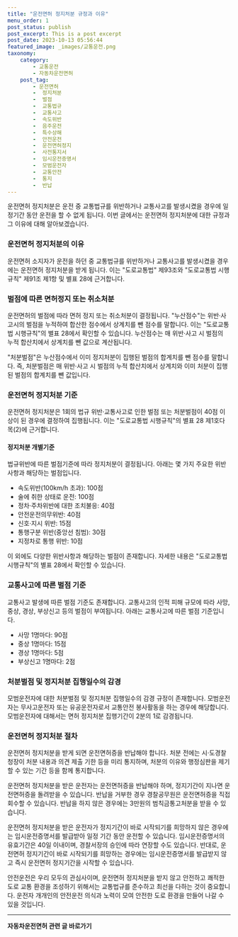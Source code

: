 ```yaml
---
title: "운전면허 정지처분 규정과 이유"
menu_order: 1
post_status: publish
post_excerpt: This is a post excerpt
post_date: 2023-10-13 05:56:44
featured_image: _images/교통운전.png
taxonomy:
    category:
        - 교통운전
        - 자동차운전면허
    post_tag:
        - 운전면허
        -  정지처분
        -  벌점
        -  교통법규
        -  교통사고
        -  속도위반
        -  음주운전
        -  특수상해
        -  안전운전
        -  운전면허정지
        -  사전통지서
        -  임시운전증명서
        -  모범운전자
        -  교통안전
        -  통지
        -  반납
---
```



운전면허 정지처분은 운전 중 교통법규를 위반하거나 교통사고를 발생시켰을 경우에 일정기간 동안 운전을 할 수 없게 됩니다. 이번 글에서는 운전면허 정지처분에 대한 규정과 그 이유에 대해 알아보겠습니다.

### 운전면허 정지처분의 이유

운전면허 소지자가 운전을 하던 중 교통법규를 위반하거나 교통사고를 발생시켰을 경우에는 운전면허 정지처분을 받게 됩니다. 이는 "도로교통법" 제93조와 "도로교통법 시행규칙" 제91조 제1항 및 별표 28에 근거합니다.

### 벌점에 따른 면허정지 또는 취소처분

운전면허의 벌점에 따라 면허 정지 또는 취소처분이 결정됩니다. "누산점수"는 위반·사고시의 벌점을 누적하여 합산한 점수에서 상계치를 뺀 점수를 말합니다. 이는 "도로교통법 시행규칙"의 별표 28에서 확인할 수 있습니다. 누산점수는 매 위반·사고 시 벌점의 누적 합산치에서 상계치를 뺀 값으로 계산됩니다.

"처분벌점"은 누산점수에서 이미 정지처분이 집행된 벌점의 합계치를 뺀 점수를 말합니다. 즉, 처분벌점은 매 위반·사고 시 벌점의 누적 합산치에서 상계치와 이미 처분이 집행된 벌점의 합계치를 뺀 값입니다.

### 운전면허 정지처분 기준

운전면허 정지처분은 1회의 법규 위반·교통사고로 인한 벌점 또는 처분벌점이 40점 이상이 된 경우에 결정하여 집행됩니다. 이는 "도로교통법 시행규칙"의 별표 28 제1호다목(2)에 근거합니다.

#### 정지처분 개별기준

법규위반에 따른 벌점기준에 따라 정지처분이 결정됩니다. 아래는 몇 가지 주요한 위반사항과 해당하는 벌점입니다.

- 속도위반(100km/h 초과): 100점
- 술에 취한 상태로 운전: 100점
- 정차·주차위반에 대한 조치불응: 40점
- 안전운전의무위반: 40점
- 신호·지시 위반: 15점
- 통행구분 위반(중앙선 침범): 30점
- 지정차로 통행 위반: 10점

이 외에도 다양한 위반사항과 해당하는 벌점이 존재합니다. 자세한 내용은 "도로교통법 시행규칙"의 별표 28에서 확인할 수 있습니다.

### 교통사고에 따른 벌점 기준

교통사고 발생에 따른 벌점 기준도 존재합니다. 교통사고의 인적 피해 규모에 따라 사망, 중상, 경상, 부상신고 등의 벌점이 부여됩니다. 아래는 교통사고에 따른 벌점 기준입니다.

- 사망 1명마다: 90점
- 중상 1명마다: 15점
- 경상 1명마다: 5점
- 부상신고 1명마다: 2점

### 처분벌점 및 정지처분 집행일수의 감경

모범운전자에 대한 처분벌점 및 정지처분 집행일수의 감경 규정이 존재합니다. 모범운전자는 무사고운전자 또는 유공운전자로서 교통안전 봉사활동을 하는 경우에 해당합니다. 모범운전자에 대해서는 면허 정지처분 집행기간이 2분의 1로 감경됩니다.

### 운전면허 정지처분 절차

운전면허 정지처분을 받게 되면 운전면허증을 반납해야 합니다. 처분 전에는 시·도경찰청장이 처분 내용과 의견 제출 기한 등을 미리 통지하며, 처분의 이유와 행정심판을 제기할 수 있는 기간 등을 함께 통지합니다.

운전면허 정지처분을 받은 운전자는 운전면허증을 반납해야 하며, 정지기간이 지나면 운전면허증을 돌려받을 수 있습니다. 반납을 거부한 경우 경찰공무원은 운전면허증을 직접 회수할 수 있습니다. 반납을 하지 않은 경우에는 3만원의 범칙금통고처분을 받을 수 있습니다.

운전면허 정지처분을 받은 운전자가 정지기간이 바로 시작되기를 희망하지 않은 경우에는 임시운전증명서를 발급받아 일정 기간 동안 운전할 수 있습니다. 임시운전증명서의 유효기간은 40일 이내이며, 경찰서장의 승인에 따라 연장할 수도 있습니다. 반대로, 운전면허 정지기간이 바로 시작되기를 희망하는 경우에는 임시운전증명서를 발급받지 않고 즉시 운전면허 정지기간을 시작할 수 있습니다.

안전운전은 우리 모두의 관심사이며, 운전면허 정지처분을 받지 않고 안전하고 쾌적한 도로 교통 환경을 조성하기 위해서는 교통법규를 준수하고 최선을 다하는 것이 중요합니다. 운전자 개개인의 안전운전 의식과 노력이 모여 안전한 도로 환경을 만들어 나갈 수 있을 것입니다.

<!-- wp:separator -->
<hr class="wp-block-separator has-alpha-channel-opacity"/>
<!-- /wp:separator -->

<!-- wp:group {"backgroundColor":"base","layout":{"type":"constrained"}} -->
<div class="wp-block-group has-base-background-color has-background"><!-- wp:paragraph {"align":"center","fontSize":"large"} -->
<p class="has-text-align-center has-large-font-size"><strong>자동차운전면허 관련 글 바로가기</strong></p>
<!-- /wp:paragraph -->


<!-- wp:latest-posts
{"categories":[{"id":2641,"count":19,"description":"","link":"https://uknowlaw.com/category/%ec%9e%90%eb%8f%99%ec%b0%a8%ec%9a%b4%ec%a0%84%eb%a9%b4%ed%97%88/","name":"자동차운전면허","slug":"자동차운전면허","taxonomy":"category","parent":0,"meta":[],"_links":{"self":[{"href":"https://uknowlaw.com/wp-json/wp/v2/categories/2641"}],"collection":[{"href":"https://uknowlaw.com/wp-json/wp/v2/categories"}],"about":[{"href":"https://uknowlaw.com/wp-json/wp/v2/taxonomies/category"}],"wp:post_type":[{"href":"https://uknowlaw.com/wp-json/wp/v2/posts?categories=2641"}],"curies":[{"name":"wp","href":"https://api.w.org/{rel}","templated":true}]}}],"postsToShow":100,"excerptLength":28,"postLayout":"grid","columns":2,"featuredImageAlign":"left","featuredImageSizeSlug":"large","fontSize":"medium"} /--></div>
<!-- /wp:group -->